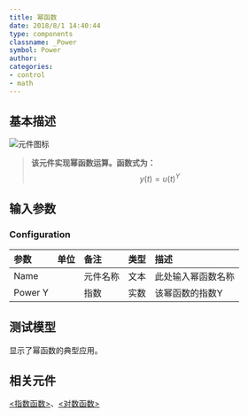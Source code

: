 ```yaml
---
title: 幂函数
date: 2018/8/1 14:40:44
type: components
classname: _Power
symbol: Power
author: 
categories: 
- control
- math
---
```

## <span id="comp_desc">基本描述</span>
![元件图标]()

> **该元件实现幂函数运算。函数式为：**
> $$y(t) = u{(t)^Y}$$

## <span id="comp_params">输入参数</span>
### <span id="comp_params_group_Configuration">Configuration</span>
| 参数 | 单位 | 备注 | 类型 | 描述 |
| :--- | :--- | :--- | :--: | :--- |
| <span id="comp_params_param_Name">Name</span> |  | 元件名称 | 文本 | 此处输入幂函数名称 |
| <span id="comp_params_param_Y">Power Y</span> |  | 指数 | 实数 | 该幂函数的指数Y |

[Name]: #comp_params_param_Name "Name"
[Power Y]: #comp_params_param_Y "Power Y"

## <span id="comp_example">测试模型</span>
[<test Power>](<test link>)显示了幂函数的典型应用。

## <span id="comp_seealso">相关元件</span>
[<指数函数>](<test link>)、[<对数函数>](<test link>)



